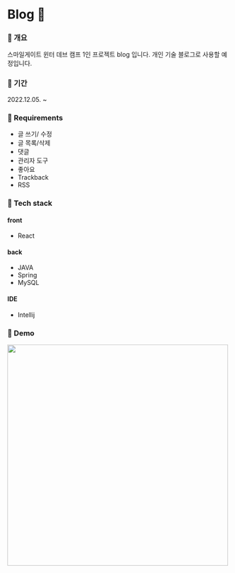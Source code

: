 # Blog 📝

### 📒 개요
스마일게이트 윈터 데브 캠프 1인 프로젝트 blog 입니다. 개인 기술 블로그로 사용할 예정입니다.
### 📗 기간
2022.12.05. ~
### 📙 Requirements
- 글 쓰기/ 수정
- 글 목록/삭제
- 댓글
- 관리자 도구
- 좋아요
- Trackback
- RSS

### 📘 Tech stack
#### front
- React

#### back
- JAVA
- Spring
- MySQL

#### IDE
- Intellij


### 📔 Demo
<img src="https://user-images.githubusercontent.com/84880886/205659315-9b1f0ae1-2387-4354-8991-bbc7e6b5a979.png" width="500px"/>
